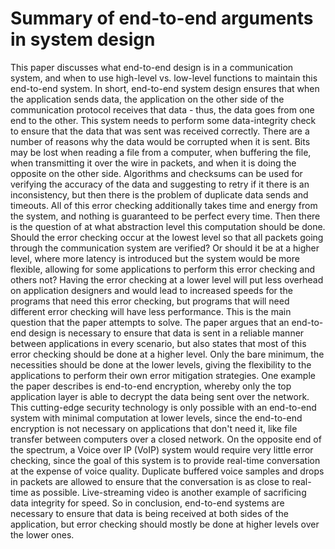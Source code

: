 # Summary of end-to-end arguments in system design

This paper discusses what end-to-end design is in a communication system, and when to use high-level vs. low-level functions to maintain this end-to-end system. In short, end-to-end system design ensures that when the application sends data, the application on the other side of the communication protocol receives that data - thus, the data goes from one end to the other. This system needs to perform some data-integrity check to ensure that the data that was sent was received correctly. There are a number of reasons why the data would be corrupted when it is sent. Bits may be lost when reading a file from a computer, when buffering the file, when transmitting it over the wire in packets, and when it is doing the opposite on the other side. Algorithms and checksums can be used for verifying the accuracy of the data and suggesting to retry if it there is an inconsistency, but then there is the problem of duplicate data sends and timeouts. All of this error checking additionally takes time and energy from the system, and nothing is guaranteed to be perfect every time. Then there is the question of at what abstraction level this computation should be done. Should the error checking occur at the lowest level so that all packets going through the communication system are verified? Or should it be at a higher level, where more latency is introduced but the system would be more flexible, allowing for some applications to perform this error checking and others not? Having the error checking at a lower level will put less overhead on application designers and would lead to increased speeds for the programs that need this error checking, but programs that will need different error checking will have less performance. This is the main question that the paper attempts to solve. The paper argues that an end-to-end design is necessary to ensure that data is sent in a reliable manner between applications in every scenario, but also states that most of this error checking should be done at a higher level. Only the bare minimum, the necessities should be done at the lower levels, giving the flexibility to the applications to perform their own error mitigation strategies. One example the paper describes is end-to-end encryption, whereby only the top application layer is able to decrypt the data being sent over the network. This cutting-edge security technology is only possible with an end-to-end system with minimal computation at lower levels, since the end-to-end encryption is not necessary on applications that don't need it, like file transfer between computers over a closed network. On the opposite end of the spectrum, a Voice over IP (VoIP) system would require very little error checking, since the goal of this system is to provide real-time conversation at the expense of voice quality. Duplicate buffered voice samples and drops in packets are allowed to ensure that the conversation is as close to real-time as possible. Live-streaming video is another example of sacrificing data integrity for speed. So in conclusion, end-to-end systems are necessary to ensure that data is being received at both sides of the application, but error checking should mostly be done at higher levels over the lower ones.
